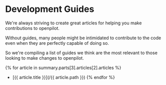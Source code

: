 # Development Guides

We're always striving to create great articles for helping you make contributions to openpilot.

Without guides, many people might be intimidated to contribute to the code even when they are perfectly capable of doing so.

So we're compiling a list of guides we think are the most relevant to those looking to make changes to openpilot.

{% for article in summary.parts[3].articles[2].articles %}
- [{{ article.title }}](/{{ article.path }})
{% endfor %}